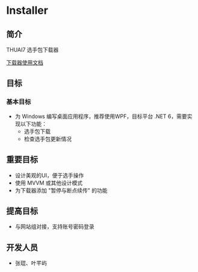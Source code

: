 # Installer

## 简介

THUAI7 选手包下载器

[下载器使用文档](.\Manual.md)

## 目标

### 基本目标

- 为 Windows 编写桌面应用程序，推荐使用WPF，目标平台 .NET 6，需要实现以下功能：
  - 选手包下载
  - 检查选手包更新情况

## 重要目标

- 设计美观的UI，便于选手操作
- 使用 MVVM 或其他设计模式
- 为下载器添加 "暂停与断点续传" 的功能

## 提高目标

- 与网站组对接，支持账号密码登录

## 开发人员

- 张琨、叶芊屿
